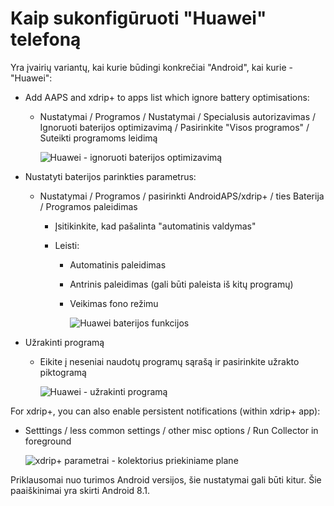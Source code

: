 # Kaip sukonfigūruoti "Huawei" telefoną

Yra įvairių variantų, kai kurie būdingi konkrečiai "Android", kai kurie - "Huawei":

* Add AAPS and xdrip+ to apps list which ignore battery optimisations:
  
  * Nustatymai / Programos / Nustatymai / Specialusis autorizavimas / Ignoruoti baterijos optimizavimą / Pasirinkite "Visos programos" / Suteikti programoms leidimą
    
    ![Huawei - ignoruoti baterijos optimizavimą](../images/Huawei_BatteryOptimization.png)

* Nustatyti baterijos parinkties parametrus:
  
  * Nustatymai / Programos / pasirinkti AndroidAPS/xdrip+ / ties Baterija / Programos paleidimas
    
    * Įsitikinkite, kad pašalinta "automatinis valdymas"
    * Leisti:
      
      * Automatinis paleidimas
      * Antrinis paleidimas (gali būti paleista iš kitų programų)
      * Veikimas fono režimu
        
        ![Huawei baterijos funkcijos](../images/Huawei_BatteryOptions.png)

* Užrakinti programą
  
  * Eikite į neseniai naudotų programų sąrašą ir pasirinkite užrakto piktogramą
    
    ![Huawei - užrakinti programą](../images/Huawei_LockApp.png)

For xdrip+, you can also enable persistent notifications (within xdrip+ app):

* Setttings / less common settings / other misc options / Run Collector in foreground
  
  ![xdrip+ parametrai - kolektorius priekiniame plane](../images/xdrip_collector_foreground.png)

Priklausomai nuo turimos Android versijos, šie nustatymai gali būti kitur. Šie paaiškinimai yra skirti Android 8.1.